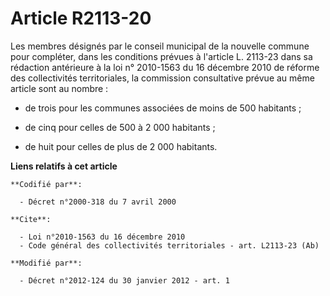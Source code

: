 # Article R2113-20

Les membres désignés par le conseil municipal de la nouvelle commune pour compléter, dans les conditions prévues à l'article
L. 2113-23 dans sa rédaction antérieure à la loi n° 2010-1563 du 16 décembre 2010 de réforme des collectivités territoriales,
la commission consultative prévue au même article sont au nombre :

- de trois pour les communes associées de moins de 500 habitants ;

- de cinq pour celles de 500 à 2 000 habitants ;

- de huit pour celles de plus de 2 000 habitants.

**Liens relatifs à cet article**

	**Codifié par**:

	  - Décret n°2000-318 du 7 avril 2000

	**Cite**:

	  - Loi n°2010-1563 du 16 décembre 2010
	  - Code général des collectivités territoriales - art. L2113-23 (Ab)

	**Modifié par**:

	  - Décret n°2012-124 du 30 janvier 2012 - art. 1
